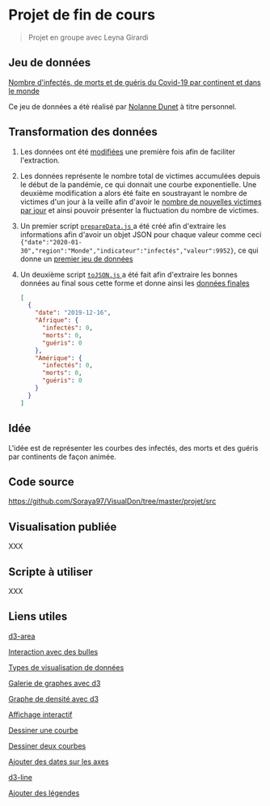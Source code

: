 # Projet de fin de cours

> Projet en groupe avec Leyna Girardi
>

## Jeu de données

[Nombre d'infectés, de morts et de guéris du Covid-19 par continent et dans le monde](https://docs.google.com/spreadsheets/d/1tjN4GNTzRV6nYWHu8xSLUM-rmyEwqrqpmpyOb6Je45I/edit#gid=717155371)

Ce jeu de données a été réalisé par [Nolanne Dunet](https://www.linkedin.com/in/noirdelune/) à titre personnel.

## Transformation des données

1. Les données ont été [modifiées](https://github.com/Soraya97/VisualDon/blob/master/projet/data/oldData/COVID-19_StatistiquesPandemie.tsv) une première fois afin de faciliter l'extraction.

2.  Les données représente le nombre total de victimes accumulées depuis le début de la pandémie, ce qui donnait une courbe exponentielle. Une deuxième modification a alors été faite en soustrayant le nombre de victimes d'un jour à la veille afin d'avoir le [nombre de nouvelles victimes par jour](https://github.com/Soraya97/VisualDon/blob/master/projet/data/COVID-19_StatsPandemie.tsv) et ainsi pouvoir présenter la fluctuation du nombre de victimes.
   
3. Un premier script [`prepareData.js` ](https://github.com/Soraya97/VisualDon/blob/master/projet/data/prepareData.js) a été créé afin d'extraire les informations afin d'avoir un objet JSON pour chaque valeur comme ceci `{"date":"2020-01-30","region":"Monde","indicateur":"infectés","valeur":9952}`, ce qui donne un [premier jeu de données](https://github.com/Soraya97/VisualDon/blob/master/projet/data/dataBrut.json)

4. Un deuxième script [`toJSON.js` ](https://github.com/Soraya97/VisualDon/blob/master/projet/data/toJSON.js) a été fait afin d'extraire les bonnes données au final sous cette forme et donne ainsi les [données finales](https://github.com/Soraya97/VisualDon/blob/master/projet/data/dataCovid19.json)

   ```json
   [
     {
       "date": "2019-12-16",
       "Afrique": {
         "infectés": 0,
         "morts": 0,
         "guéris": 0
       },
       "Amérique": {
         "infectés": 0,
         "morts": 0,
         "guéris": 0
       }
     }
   ]
   ```

## Idée

L'idée est de représenter les courbes des infectés, des morts et des guéris par continents de façon animée.

## Code source

https://github.com/Soraya97/VisualDon/tree/master/projet/src

## Visualisation publiée

XXX

## Scripte à utiliser

XXX

## Liens utiles

[d3-area](https://github.com/d3/d3-shape#areas)

[Interaction avec des bulles](https://github.com/idris-maps/heig-datavis-2020/tree/master/modules/rosling/graphique_d3)

[Types de visualisation de données](https://observablehq.com/@idris-maps/visualisation-de-donnees?collection=@idris-maps/heig-visdom-2020)

[Galerie de graphes avec d3](https://www.d3-graph-gallery.com/)

[Graphe de densité avec d3](https://www.d3-graph-gallery.com/graph/density_basic.html)

[Affichage interactif](https://www.datavis.fr/index.php?page=transition)

[Dessiner une courbe](https://www.datavis.fr/index.php?page=linearchart)

[Dessiner deux courbes](https://www.datavis.fr/index.php?page=twolinearchart)

[Ajouter des dates sur les axes](http://bl.ocks.org/phoebebright/3059392)

[d3-line](https://observablehq.com/@d3/d3-line)

[Ajouter des légendes](https://webdevdesigner.com/q/adding-a-chart-legend-in-d3-93675/)
